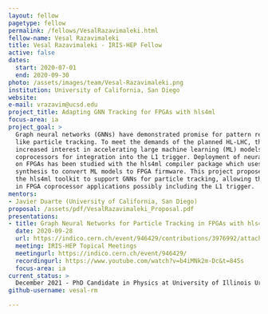```yaml
---
layout: fellow
pagetype: fellow
permalink: /fellows/VesalRazavimaleki.html
fellow-name: Vesal Razavimaleki
title: Vesal Razavimaleki - IRIS-HEP Fellow
active: false
dates:
  start: 2020-07-01
  end: 2020-09-30
photo: /assets/images/team/Vesal-Razavimaleki.png
institution: University of California, San Diego
website:
e-mail: vrazavim@ucsd.edu
project_title: Adapting GNN Tracking for FPGAs with hls4ml
focus-area: ia
project_goal: >
  Graph neural networks (GNNs) have demonstrated promise for pattern recognition problems
  like particle tracking. To meet the demands of the planned HL-LHC, there has been
  increased interest in accelerating large machine learning (ML) models with FPGA
  coprocessors for integration into the L1 trigger. Deployment of neural networks
  on FPGAs has been studied with the hls4ml compiler package which uses high-level
  synthesis to convert ML models to FPGA firmware. This project proposes to expand
  the hls4ml toolkit to support GNNs for particle tracking, allowing them to be implemented
  in FPGA coprocessor applications possibly including the L1 trigger.
mentors:
- Javier Duarte (University of California, San Diego)
proposal: /assets/pdf/VesalRazavimaleki_Proposal.pdf
presentations:
- title: Graph Neural Networks for Particle Tracking in FPGAs with hls4m
  date: 2020-09-28
  url: https://indico.cern.ch/event/946429/contributions/3976992/attachments/2111087/3551110/GNN_tracking_hls4ml.pdf
  meeting: IRIS-HEP Topical Meetings
  meetingurl: https://indico.cern.ch/event/946429/
  recordingurl: https://www.youtube.com/watch?v=b4iMNk2m-Dc&t=845s
  focus-area: ia
current_status: >
  December 2021 - PhD Candidate in Physics at University of Illinois Urbana-Champaign
github-username: vesal-rm

---
```

